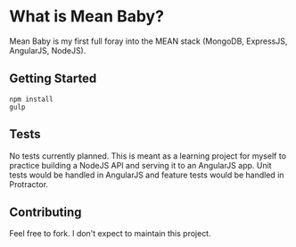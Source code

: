 What is Mean Baby?
==================

Mean Baby is my first full foray into the MEAN stack (MongoDB, ExpressJS, AngularJS, NodeJS).

Getting Started
---------------

    npm install
    gulp

Tests
-----

No tests currently planned. This is meant as a learning project for myself to practice building a NodeJS API and serving it to an AngularJS app. Unit tests would be handled in AngularJS and feature tests would be handled in Protractor.

Contributing
------------

Feel free to fork. I don't expect to maintain this project.